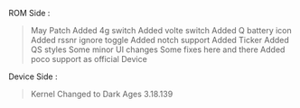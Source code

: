 ROM Side :
> May Patch
> Added 4g switch
> Added volte switch 
> Added Q battery icon
> Added rssnr ignore toggle
> Added notch support
> Added Ticker
> Added QS styles
> Some minor UI changes
> Some fixes here and there 
> Added poco support as official Device

Device Side :
>Kernel Changed to Dark Ages 3.18.139


